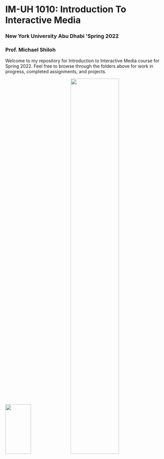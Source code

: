 # IM-UH 1010: Introduction To Interactive Media
### New York University Abu Dhabi 'Spring 2022
### Prof. Michael Shiloh

Welcome to my repository for Introduction to Interactive Media course for Spring 2022. Feel free to browse through the folders above for work in progress, completed assignments, and projects.  


<img src="https://user-images.githubusercontent.com/92122776/151950348-0eab0054-943a-475c-b6f1-3b8daf3d4fa2.jpg" width=40% height=20%> <img src="https://user-images.githubusercontent.com/92122776/151948533-40af8a01-2501-4494-bc19-f391736ca71c.jpg" width=55% height=55%>

